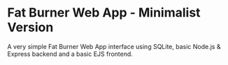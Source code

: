 # Fat Burner Web App - Minimalist Version

A very simple Fat Burner Web App interface using SQLite, basic Node.js & Express backend and a basic EJS frontend.
